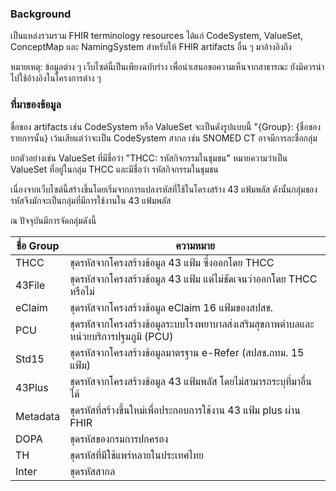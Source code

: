 ### Background

เป็นแหล่งรวมรวม FHIR terminology resources ได้แก่ CodeSystem, ValueSet, ConceptMap และ NamingSystem สำหรับให้ FHIR artifacts อื่น ๆ มาอ้างอิงถึง

หมายเหตุ: ข้อมูลต่าง ๆ เว็บไซต์นี้เป็นเพียงฉบับร่าง เพื่อนำเสนอขอความเห็นจากสาธารณะ ยังมิควรนำไปใช้อ้างอิงในโครงการต่าง ๆ

### ที่มาของข้อมูล

ชื่อของ artifacts เช่น CodeSystem หรือ ValueSet จะเป็นดังรูปแบบนี้ "{Group}: {ชื่อของรายการนั้น} เว้นเสียแต่ว่าจะเป็น CodeSystem สากล เช่น SNOMED CT อาจมีการละชื่อกลุ่ม

ยกตัวอย่างเช่น ValueSet ที่มีชื่อว่า "THCC: รหัสกิจกรรมในชุมชน" หมายความว่าเป็น ValueSet ที่อยู่ในกลุ่ม THCC และมีชื่อว่า รหัสกิจกรรมในชุมชน

เนื่องจากเว็บไซต์นี้สร้างขึ้นโดยเริ่มจากการแปลงรหัสที่ใช้ในโครงสร้าง 43 แฟ้มพลัส ดังนั้นกลุ่มของรหัสจึงมักจะเป็นกลุ่มที่มีการใช้งานใน 43 แฟ้มพลัส

ณ ปัจจุบันมีการจัดกลุ่มดังนี้

| ชื่อ Group | ความหมาย                                                                            |
| ---------- | ----------------------------------------------------------------------------------- |
| THCC       | ชุดรหัสจากโครงสร้างข้อมูล 43 แฟ้ม ซึ่งออกโดย THCC                                   |
| 43File     | ชุดรหัสจากโครงสร้างข้อมูล 43 แฟ้ม แต่ไม่ชัดเจนว่าออกโดย THCC หรือไม่                |
| eClaim     | ชุดรหัสจากโครงสร้างข้อมูล eClaim 16 แฟ้มของสปสช.                                    |
| PCU        | ชุดรหัสจากโครงสร้างข้อมูลระบบโรงพยาบาลส่งเสริมสุขภาพตำบลและหน่วยบริการปฐมภูมิ (PCU) |
| Std15      | ชุดรหัสจากโครงสร้างข้อมูลมาตรฐาน e-Refer (สปสช.กทม. 15 แฟ้ม)                        |
| 43Plus     | ชุดรหัสจากโครงสร้างข้อมูล 43 แฟ้มพลัส โดยไม่สามารถระบุที่มาอื่นได้                  |
| Metadata   | ชุดรหัสที่สร้างขึ้นใหม่เพื่อประกอบการใช้งาน 43 แฟ้ม plus ผ่าน FHIR                  |
| DOPA       | ชุดรหัสของกรมการปกครอง                                                              |
| TH         | ชุดรหัสที่มีใช้แพร่หลายในประเทศไทย                                                  |
| Inter      | ชุดรหัสสากล                                                                         |
